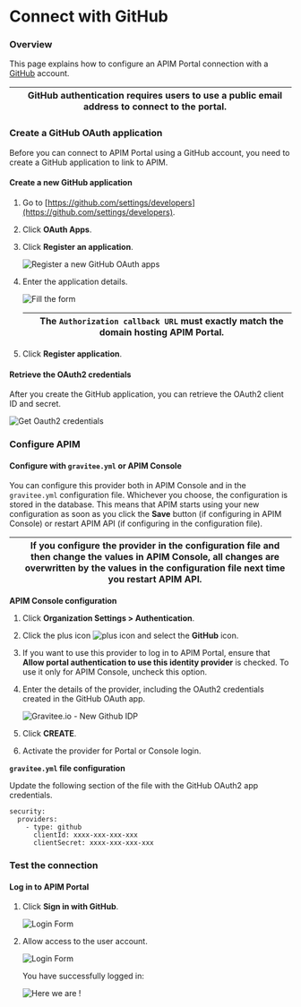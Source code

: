 # Connect with GitHub

### Overview

This page explains how to configure an APIM Portal connection with a [GitHub](https://github.com/) account.

|   | GitHub authentication requires users to use a public email address to connect to the portal. |
| - | -------------------------------------------------------------------------------------------- |

### Create a GitHub OAuth application

Before you can connect to APIM Portal using a GitHub account, you need to create a GitHub application to link to APIM.

#### Create a new GitHub application

1. Go to [https://github.com/settings/developers](https://github.com/settings/developers).
2. Click **OAuth Apps**.
3.  Click **Register an application**.

    ![Register a new GitHub OAuth apps](https://docs.gravitee.io/images/apim/3.x/installation/authentication/github\_register\_new\_app.png)
4.  Enter the application details.

    ![Fill the form](https://docs.gravitee.io/images/apim/3.x/installation/authentication/github\_fill\_app\_form.png)

    |   | The `Authorization callback URL` must exactly match the domain hosting APIM Portal. |
    | - | ----------------------------------------------------------------------------------- |
5. Click **Register application**.

#### Retrieve the OAuth2 credentials

After you create the GitHub application, you can retrieve the OAuth2 client ID and secret.

![Get Oauth2 credentials](https://docs.gravitee.io/images/apim/3.x/installation/authentication/github\_oauth\_credentials.png)

### Configure APIM

#### Configure with `gravitee.yml` or APIM Console

You can configure this provider both in APIM Console and in the `gravitee.yml` configuration file. Whichever you choose, the configuration is stored in the database. This means that APIM starts using your new configuration as soon as you click the **Save** button (if configuring in APIM Console) or restart APIM API (if configuring in the configuration file).

|   | If you configure the provider in the configuration file and then change the values in APIM Console, all changes are overwritten by the values in the configuration file next time you restart APIM API. |
| - | ------------------------------------------------------------------------------------------------------------------------------------------------------------------------------------------------------- |

**APIM Console configuration**

1. Click **Organization Settings > Authentication**.
2. Click the plus icon ![plus icon](https://docs.gravitee.io/images/icons/plus-icon.png) and select the **GitHub** icon.
3. If you want to use this provider to log in to APIM Portal, ensure that **Allow portal authentication to use this identity provider** is checked. To use it only for APIM Console, uncheck this option.
4.  Enter the details of the provider, including the OAuth2 credentials created in the GitHub OAuth app.

    ![Gravitee.io - New Github IDP](https://docs.gravitee.io/images/apim/3.x/management-api-configuration-idp/new-github.png)
5. Click **CREATE**.
6. Activate the provider for Portal or Console login.

**`gravitee.yml` file configuration**

Update the following section of the file with the GitHub OAuth2 app credentials.

```
security:
  providers:
    - type: github
      clientId: xxxx-xxx-xxx-xxx
      clientSecret: xxxx-xxx-xxx-xxx
```

### Test the connection

#### Log in to APIM Portal

1.  Click **Sign in with GitHub**.

    ![Login Form](https://docs.gravitee.io/images/apim/3.x/installation/authentication/github\_login\_form.png)
2.  Allow access to the user account.

    ![Login Form](https://docs.gravitee.io/images/apim/3.x/installation/authentication/github\_access\_account.png)

    You have successfully logged in:

    ![Here we are !](https://docs.gravitee.io/images/apim/3.x/installation/authentication/github\_login\_success.png)
